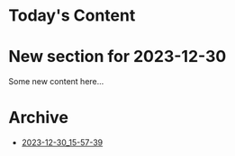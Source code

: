 # Today's Content

# New section for 2023-12-30

Some new content here...

# Archive
- [2023-12-30_15-57-39](archive/2023-12-30_15-57-39.md)
